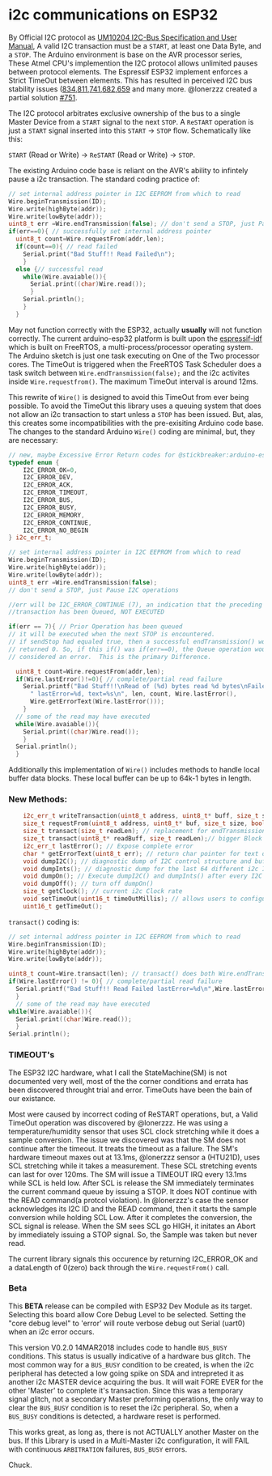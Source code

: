 # i2c communications on ESP32

 By Official I2C protocol as [UM10204 I2C-Bus Specification and User Manual](https://Fwww.nxp.com/docs/en/user-guide/UM10204.pdf), A valid I2C transaction must be a `START`, at least one Data Byte, and a `STOP`.  The Arduino environment is base on the AVR processor series, These Atmel CPU's implemention the I2C protocol allows unlimited pauses between protocol elements.  The Espressif ESP32 implement enforces a Strict TimeOut between elements.  This has resulted in perceived I2C bus stability issues ([834](https://github.com/espressif/arduino-esp32/issues/834),[811](https://github.com/espressif/arduino-esp32/issues/811),[741](https://github.com/espressif/arduino-esp32/issues/741),[682](https://github.com/espressif/arduino-esp32/issues/682),[659](https://github.com/espressif/arduino-esp32/issues/659) and many more.  @lonerzzz created a partial solution [#751](https://github.com/espressif/arduino-esp32/pull/751).
 
  The I2C protocol arbitrates exclusive ownership of the bus to a single Master Device from a `START` signal to the next `STOP`.  A `ReSTART` operation is just a `START` signal inserted into this `START` -> `STOP` flow.  Schematically like this:
  
 `START` (Read or Write) -> `ReSTART` (Read or Write) -> `STOP`.
 
 The existing Arduino code base is reliant on the AVR's ability to infintely pause a i2c transaction.  The standard coding practice of:
```c++
// set internal address pointer in I2C EEPROM from which to read
Wire.beginTransmission(ID);
Wire.write(highByte(addr));
Wire.write(lowByte(addr));
uint8_t err =Wire.endTransmission(false); // don't send a STOP, just Pause I2C operations
if(err==0){ // successfully set internal address pointer
  uint8_t count=Wire.requestFrom(addr,len);
  if(count==0){ // read failed
    Serial.print("Bad Stuff!! Read Failed\n");
    }
  else {// successful read
    while(Wire.avaiable()){
      Serial.print((char)Wire.read());
      }
    Serial.println();
    }
  }
```
May not function correctly with the ESP32, actually **usually** will not function correctly.  The current arduino-esp32 platform is built upon the [espressif-idf](https://github.com/espressif/esp-idf) which is built on FreeRTOS, a multi-process/processor operating system. The Arduino sketch is just one task executing on One of the Two processor cores. The TimeOut is triggered when the FreeRTOS Task Scheduler does a task switch between `Wire.endTransmission(false);` and the i2c activites inside `Wire.requestfrom()`. The maximum TimeOut interval is around 12ms. 

This rewrite of `Wire()` is designed to avoid this TimeOut from ever being possible.  To avoid the TimeOut this library uses a queuing system that does not allow an i2c transaction to start unless a `STOP` has been issued.  But, alas, this creates some incompatibilities with the pre-exisiting Arduino code base. The changes to the standard Arduino `Wire()` coding are minimal, but, they are necessary:
```c++
// new, maybe Excessive Error Return codes for @stickbreaker:arduino-esp32
typedef enum {
    I2C_ERROR_OK=0,
    I2C_ERROR_DEV,
    I2C_ERROR_ACK,
    I2C_ERROR_TIMEOUT,
    I2C_ERROR_BUS,
    I2C_ERROR_BUSY,
    I2C_ERROR_MEMORY,
    I2C_ERROR_CONTINUE,
    I2C_ERROR_NO_BEGIN
} i2c_err_t;

// set internal address pointer in I2C EEPROM from which to read
Wire.beginTransmission(ID);
Wire.write(highByte(addr));
Wire.write(lowByte(addr));
uint8_t err =Wire.endTransmission(false); 
// don't send a STOP, just Pause I2C operations

//err will be I2C_ERROR_CONTINUE (7), an indication that the preceding
//transaction has been Queued, NOT EXECUTED

if(err == 7){ // Prior Operation has been queued
// it will be executed when the next STOP is encountered.
// if sendStop had equaled true, then a successful endTransmission() would have
// returned 0. So, if this if() was if(err==0), the Queue operation would be
// considered an error.  This is the primary Difference.

  uint8_t count=Wire.requestFrom(addr,len);
  if(Wire.lastError()!=0){ // complete/partial read failure
    Serial.printf("Bad Stuff!!\nRead of (%d) bytes read %d bytes\nFailed"
      " lastError=%d, text=%s\n", len, count, Wire.lastError(), 
      Wire.getErrorText(Wire.lastError()));
    }
  // some of the read may have executed
  while(Wire.avaiable()){
    Serial.print((char)Wire.read());
    }
  Serial.println();
  }
```

Additionally this implementation of `Wire()` includes methods to handle local buffer data blocks. These local buffer can be up to 64k-1 bytes in length.

### New Methods: 
```c++
    i2c_err_t writeTransaction(uint8_t address, uint8_t* buff, size_t size, bool sendStop);// big block handling
    size_t requestFrom(uint8_t address, uint8_t* buf, size_t size, bool sendStop);
    size_t transact(size_t readLen); // replacement for endTransmission(false),requestFrom(ID,readLen,true);
    size_t transact(uint8_t* readBuff, size_t readLen);// bigger Block read
    i2c_err_t lastError(); // Expose complete error
    char * getErrorText(uint8_t err); // return char pointer for text of err
    void dumpI2C(); // diagnostic dump of I2C control structure and buffers
    void dumpInts(); // diagnostic dump for the last 64 different i2c Interrupts
    void dumpOn(); // Execute dumpI2C() and dumpInts() after every I2C procQueue()
    void dumpOff(); // turn off dumpOn()
    size_t getClock(); // current i2c Clock rate
    void setTimeOut(uint16_t timeOutMillis); // allows users to configure Gross Timeout
    uint16_t getTimeOut();
``` 

`transact()` coding is:
```c++
// set internal address pointer in I2C EEPROM from which to read
Wire.beginTransmission(ID);
Wire.write(highByte(addr));
Wire.write(lowByte(addr));

uint8_t count=Wire.transact(len); // transact() does both Wire.endTransmission(false); and Wire.requestFrom(ID,len,true);
if(Wire.lastError() != 0){ // complete/partial read failure
  Serial.printf("Bad Stuff!! Read Failed lastError=%d\n",Wire.lastError());
  }
  // some of the read may have executed
while(Wire.avaiable()){
  Serial.print((char)Wire.read());
  }
Serial.println();

```

### TIMEOUT's
The ESP32 I2C hardware, what I call the StateMachine(SM) is not documented very well, most of the the corner conditions and errata has been discovered throught trial and error. TimeOuts have been the bain of our existance. 

Most were caused by incorrect coding of ReSTART operations, but, a Valid TimeOut operation was discovered by @lonerzzz.  He was using a temperature/humidity sensor that uses SCL clock stretching while it does a sample conversion.  The issue we discovered was that the SM does not continue after the timeout.  It treats the timeout as a failure.  The SM's hardware timeout maxes out at 13.1ms, @lonerzzz sensor a (HTU21D), uses SCL stretching while it takes a measurement.  These SCL stretching events can last for over 120ms.  The SM will issue a TIMEOUT IRQ every 13.1ms while SCL is held low.  After SCL is release the SM immediately terminates the current command queue by issuing a STOP.  It does NOT continue with the READ command(a protcol violation).  In @lonerzzz's case the sensor acknowledges its I2C ID and the READ command, then it starts the sample conversion while holding SCL Low.  After it completes the conversion, the SCL signal is release.  When the SM sees SCL go HIGH, it initates an Abort by immediately issuing a STOP signal.  So, the Sample was taken but never read.
 
The current library signals this occurence by returning I2C_ERROR_OK and a dataLength of 0(zero) back through the `Wire.requestFrom()` call.
 
### Beta

This **BETA** release can be compiled with ESP32 Dev Module as its target. Selecting this board allow Core Debug Level to be selected. Setting the "core debug level" to 'error' will route verbose debug out Serial (uart0) when an i2c error occurs.

This version V0.2.0 14MAR2018 includes code to handle `BUS_BUSY` conditions. This status is usually indicative of a hardware bus glitch.  The most common way for a `BUS_BUSY` condition to be created, is when the i2c peripheral has detected a low going spike on SDA and intrepreted it as another i2c MASTER device acquiring the bus.  It will wait FORE EVER for the other 'Master' to complete it's transaction.  Since this was a temporary signal glitch, not a secondary Master preforming operations, the only way to clear the `BUS_BUSY` condition is to reset the i2c peripheral.  So, when a `BUS_BUSY` conditions is detected, a hardware reset is performed.  

This works great, as long as, there is not ACTUALLY another Master on the bus.  If this Library is used in a Multi-Master i2c configuration, it will FAIL with continuous `ARBITRATION` failures, `BUS_BUSY` errors.

Chuck.
 
